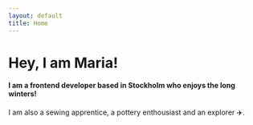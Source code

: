 ```yaml
---
layout: default
title: Home
---
```


<div class="intro">
  <h1>Hey, I am Maria!</h1>
  <h4>I am a frontend developer based in Stockholm who enjoys the long winters!</h4>
  <p>I am also a sewing apprentice, a pottery enthousiast and an explorer ✈️.</p>
</div>
